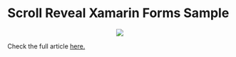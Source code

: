 # Scroll Reveal Xamarin Forms Sample

<p align="center">
<img height:"600" src="sample.gif" />

Check the full article [here.](xamgirl.com/)